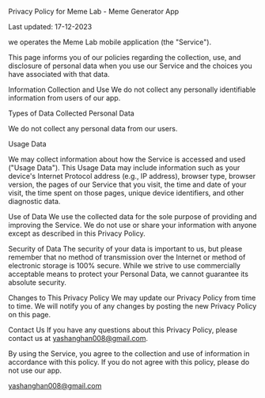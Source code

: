 Privacy Policy for Meme Lab - Meme Generator App

Last updated: 17-12-2023

we operates the Meme Lab mobile application (the "Service").

This page informs you of our policies regarding the collection, use, and disclosure of personal data when you use our Service and the choices you have associated with that data.

Information Collection and Use
We do not collect any personally identifiable information from users of our app.

Types of Data Collected
Personal Data

We do not collect any personal data from our users.

Usage Data

We may collect information about how the Service is accessed and used ("Usage Data"). This Usage Data may include information such as your device's Internet Protocol address (e.g., IP address), browser type, browser version, the pages of our Service that you visit, the time and date of your visit, the time spent on those pages, unique device identifiers, and other diagnostic data.

Use of Data
We use the collected data for the sole purpose of providing and improving the Service. We do not use or share your information with anyone except as described in this Privacy Policy.

Security of Data
The security of your data is important to us, but please remember that no method of transmission over the Internet or method of electronic storage is 100% secure. While we strive to use commercially acceptable means to protect your Personal Data, we cannot guarantee its absolute security.

Changes to This Privacy Policy
We may update our Privacy Policy from time to time. We will notify you of any changes by posting the new Privacy Policy on this page.

Contact Us
If you have any questions about this Privacy Policy, please contact us at yashanghan008@gmail.com.

By using the Service, you agree to the collection and use of information in accordance with this policy. If you do not agree with this policy, please do not use our app.

yashanghan008@gmail.com
